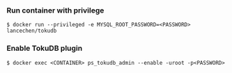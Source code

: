 ### Run container with privilege
```
$ docker run --privileged -e MYSQL_ROOT_PASSWORD=<PASSWORD> lancechen/tokudb
```

### Enable TokuDB plugin
```
$ docker exec <CONTAINER> ps_tokudb_admin --enable -uroot -p<PASSWORD>
```
